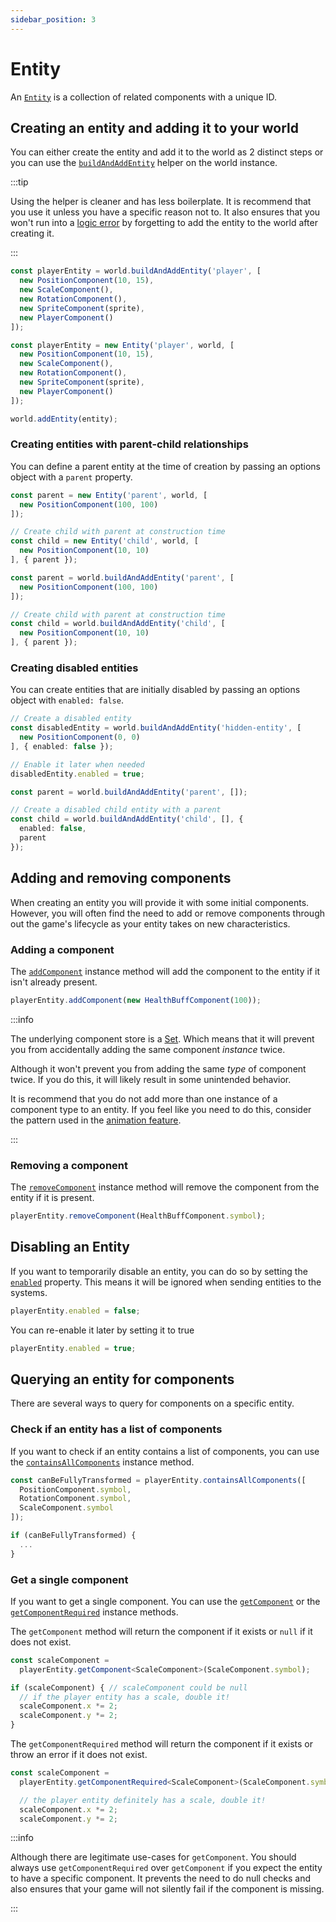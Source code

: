 ```yaml
---
sidebar_position: 3
---
```


# Entity

An [`Entity`](../../api/classes/Entity) is a collection of related components with a unique ID.

## Creating an entity and adding it to your world

You can either create the entity and add it to the world as 2 distinct steps or you can use the [`buildAndAddEntity`](../../api/classes/World#buildandaddentity) helper on the world instance.

:::tip

Using the helper is cleaner and has less boilerplate. It is recommend that you use it unless you have a specific reason not to. It also ensures that you won't run into a [logic error](https://en.wikipedia.org/wiki/Logic_error) by forgetting to add the entity to the world after creating it.

:::

``` ts title="With helper"
const playerEntity = world.buildAndAddEntity('player', [
  new PositionComponent(10, 15),
  new ScaleComponent(),
  new RotationComponent(),
  new SpriteComponent(sprite),
  new PlayerComponent()
]);
```

``` ts title="Verbose, without helper"
const playerEntity = new Entity('player', world, [
  new PositionComponent(10, 15),
  new ScaleComponent(),
  new RotationComponent(),
  new SpriteComponent(sprite),
  new PlayerComponent()
]);

world.addEntity(entity);
```

### Creating entities with parent-child relationships

You can define a parent entity at the time of creation by passing an options object with a `parent` property.

``` ts title="Using Entity constructor"
const parent = new Entity('parent', world, [
  new PositionComponent(100, 100)
]);

// Create child with parent at construction time
const child = new Entity('child', world, [
  new PositionComponent(10, 10)
], { parent });
```

``` ts title="Using buildAndAddEntity helper"
const parent = world.buildAndAddEntity('parent', [
  new PositionComponent(100, 100)
]);

// Create child with parent at construction time
const child = world.buildAndAddEntity('child', [
  new PositionComponent(10, 10)
], { parent });
```

### Creating disabled entities

You can create entities that are initially disabled by passing an options object with `enabled: false`.

``` ts title="Using buildAndAddEntity helper"
// Create a disabled entity
const disabledEntity = world.buildAndAddEntity('hidden-entity', [
  new PositionComponent(0, 0)
], { enabled: false });

// Enable it later when needed
disabledEntity.enabled = true;
```

``` ts title="Creating disabled child with parent"
const parent = world.buildAndAddEntity('parent', []);

// Create a disabled child entity with a parent
const child = world.buildAndAddEntity('child', [], {
  enabled: false,
  parent
});
```

## Adding and removing components

When creating an entity you will provide it with some initial components.
However, you will often find the need to add or remove components through out the game's lifecycle as your entity takes on new characteristics.

### Adding a component

The [`addComponent`](../../api/classes/Entity.md#addcomponent) instance method will add the component to the entity if it isn't already present. 

``` ts
playerEntity.addComponent(new HealthBuffComponent(100));
```

:::info

The underlying component store is a [Set](https://developer.mozilla.org/en-US/docs/Web/JavaScript/Reference/Global_Objects/Set). Which means that it will prevent you from accidentally adding the same component *instance* twice. 

Although it won't prevent you from adding the same *type* of component twice. If you do this, it will likely result in some unintended behavior. 

It is recommend that you do not add more than one instance of a component type to an entity. If you feel like you need to do this, consider the pattern used in the [animation feature](https://github.com/Forge-Game-Engine/Forge/tree/6eae4e51dbdc502818b1c2f3a3ffce9e4a1fd125/src/animations).

:::

### Removing a component

The [`removeComponent`](../../api/classes/Entity.md#removecomponent) instance method will remove the component from the entity if it is present. 

``` ts
playerEntity.removeComponent(HealthBuffComponent.symbol);
```

## Disabling an Entity

If you want to temporarily disable an entity, you can do so by setting the [`enabled`](../../api/classes/Entity.md#enabled-1) property.
This means it will be ignored when sending entities to the systems. 

``` ts
playerEntity.enabled = false;
```

You can re-enable it later by setting it to true

``` ts
playerEntity.enabled = true;
```

## Querying an entity for components

There are several ways to query for components on a specific entity.

### Check if an entity has a list of components

If you want to check if an entity contains a list of components, you can use the [`containsAllComponents`](../../api/classes/Entity.md#containsallcomponents) instance method.

``` ts
const canBeFullyTransformed = playerEntity.containsAllComponents([
  PositionComponent.symbol,
  RotationComponent.symbol,
  ScaleComponent.symbol
]);

if (canBeFullyTransformed) {
  ...
}
```

### Get a single component

If you want to get a single component. You can use the [`getComponent`](../../api/classes/Entity.md#getcomponent) or the [`getComponentRequired`](../../api/classes/Entity.md#getcomponentrequired) instance methods.

The `getComponent` method will return the component if it exists or `null` if it does not exist.

``` ts
const scaleComponent = 
  playerEntity.getComponent<ScaleComponent>(ScaleComponent.symbol);

if (scaleComponent) { // scaleComponent could be null
  // if the player entity has a scale, double it!
  scaleComponent.x *= 2;
  scaleComponent.y *= 2;
}
```

The `getComponentRequired` method will return the component if it exists or throw an error if it does not exist.

``` ts
const scaleComponent = 
  playerEntity.getComponentRequired<ScaleComponent>(ScaleComponent.symbol); // will throw if the player does not have a scale

  // the player entity definitely has a scale, double it!
  scaleComponent.x *= 2;
  scaleComponent.y *= 2;
```
:::info

Although there are legitimate use-cases for `getComponent`. You should always use `getComponentRequired` over `getComponent` if you expect the entity to have a specific component. It prevents the need to do null checks and also ensures that your game will not silently fail if the component is missing. 

:::